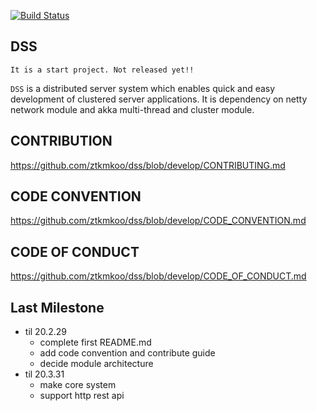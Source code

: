 [![Build Status](https://travis-ci.org/ztkmkoo/dss.svg?branch=develop)](https://travis-ci.org/ztkmkoo/dss.svg?branch=develop)

## DSS

`It is a start project. Not released yet!!`

`DSS` is a distributed server system which enables quick and easy development of clustered server applications. It is dependency on netty network module and akka multi-thread and cluster module.

## CONTRIBUTION

https://github.com/ztkmkoo/dss/blob/develop/CONTRIBUTING.md

## CODE CONVENTION

https://github.com/ztkmkoo/dss/blob/develop/CODE_CONVENTION.md

## CODE OF CONDUCT

https://github.com/ztkmkoo/dss/blob/develop/CODE_OF_CONDUCT.md

## Last Milestone

- til 20.2.29
    - complete first README.md
    - add code convention and contribute guide
    - decide module architecture
- til 20.3.31
    - make core system
    - support http rest api